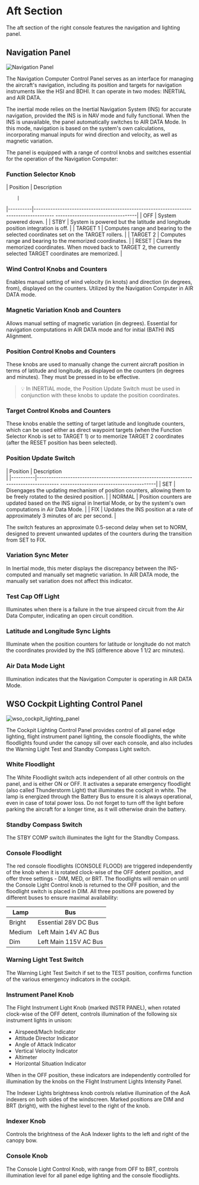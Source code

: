 # Aft Section

The aft section of the right console features the navigation and lighting panel.

## Navigation Panel

![Navigation Panel](../../../img/wso_nav_panel.jpg)

The Navigation Computer Control Panel serves as an interface for managing the aircraft's
navigation, including its position and targets for navigation instruments like the HSI and BDHI.
It can operate in two modes: INERTIAL and AIR DATA.

The inertial mode relies on the Inertial Navigation System (INS) for accurate navigation,
provided the INS is in NAV mode and fully functional. When the INS is unavailable, the panel
automatically switches to AIR DATA Mode. In this mode, navigation is based on the system's own
calculations, incorporating manual inputs for wind direction and velocity, as well as magnetic
variation.

The panel is equipped with a range of control knobs and switches essential for the operation
of the Navigation Computer:

### Function Selector Knob

| Position | Description
                                                                                                   
        |
|----------|--------------------------------------------------------------------------------------
----------------------------------|
| OFF      | System powered down.
                                                                                                   |
| STBY     | System is powered but the latitude and longitude position integration is off.
                                          |
| TARGET 1 | Computes range and bearing to the selected coordinates set on the TARGET rollers.
                                      |
| TARGET 2 | Computes range and bearing to the memorized coordinates.
                                                               |
| RESET    | Clears the memorized coordinates. When moved back to TARGET 2, the currently selected
TARGET coordinates are memorized. |

### Wind Control Knobs and Counters

Enables manual setting of wind velocity (in knots) and direction (in degrees, from), displayed
on the counters. Utilized by the Navigation Computer in AIR DATA mode.

### Magnetic Variation Knob and Counters

Allows manual setting of magnetic variation (in degrees). Essential for navigation computations
in AIR DATA mode and for initial (BATH) INS Alignment.

### Position Control Knobs and Counters

These knobs are used to manually change the current aircraft position in terms of latitude
and longitude, as displayed on the counters (in degrees and minutes). They must be pressed
in to be effective.

> 💡  In INERTIAL mode, the Position Update Switch must be used in conjunction with these knobs
to update the position coordinates.

### Target Control Knobs and Counters

These knobs enable the setting of target latitude and longitude counters, which can be used either
as direct waypoint targets (when the Function Selector Knob is set to TARGET 1) or to memorize
TARGET 2 coordinates (after the RESET position has been selected).

### Position Update Switch

| Position | Description                                                                           
                                        |
|----------|---------------------------------------------------------------------------------------
----------------------------------------|
| SET      | Disengages the updating mechanism of position counters, allowing them to be freely
rotated to the desired position.           |
| NORMAL   | Position counters are updated based on the INS signal in Inertial Mode, or by the
system's own computations in Air Data Mode. |
| FIX      | Updates the INS position at a rate of approximately 3 minutes of arc per second.
                                              |

The switch features an approximate 0.5-second delay when set to NORM, designed to prevent unwanted
updates of the counters during the transition from SET to FIX.

### Variation Sync Meter

In Inertial mode, this meter displays the discrepancy between the INS-computed and manually set
magnetic variation. In AIR DATA mode, the manually set variation does not affect this indicator.

### Test Cap Off Light

Illuminates when there is a failure in the true airspeed circuit from the Air Data Computer,
indicating an open circuit condition.

### Latitude and Longitude Sync Lights

Illuminate when the position counters for latitude or longitude do not match the coordinates
provided by the INS (difference above 1 1/2 arc minutes).

### Air Data Mode Light

Illumination indicates that the Navigation Computer is operating in AIR DATA Mode.

## WSO Cockpit Lighting Control Panel

![wso_cockpit_lighting_panel](../../../img/wso_cockpit_lighting_panel.jpg)

The Cockpit Lighting Control Panel provides control of all panel edge lighting,
flight instrument panel lighting, the console floodlights, the white floodlights
found under the canopy sill over each console, and also includes the Warning
Light Test and Standby Compass Light switch.

### White Floodlight

The White Floodlight switch acts independent of all other controls on the panel,
and is either ON or OFF. It activates a separate emergency floodlight (also
called Thunderstorm Light) that illuminates the cockpit in white. The lamp is
energized through the Battery Bus to ensure it is always operational, even in
case of total power loss. Do not forget to turn off the light before parking the
aircraft for a longer time, as it will otherwise drain the battery.

### Standby Compass Switch

The STBY COMP switch illuminates the light for the Standby Compass.

### Console Floodlight

The red console floodlights (CONSOLE FLOOD) are triggered independently of the knob
when it is rotated clock-wise of the OFF detent position, and offer three
settings - DIM, MED, or BRT. The floodlights will remain on until the Console
Light Control knob is returned to the OFF position, and the floodlight switch is
placed in DIM. All three positions are powered by different buses to ensure
maximal availability:

| Lamp   | Bus                   |
|--------|-----------------------|
| Bright | Essential 28V DC Bus  |
| Medium | Left Main 14V AC Bus  |
| Dim    | Left Main 115V AC Bus |

### Warning Light Test Switch

The Warning Light Test Switch if set to the TEST position, confirms function of
the various emergency indicators in the cockpit.

### Instrument Panel Knob

The Flight Instrument Light Knob (marked INSTR PANEL), when rotated clock-wise of the OFF
detent, controls illumination of the following six instrument lights
in unison:

- Airspeed/Mach Indicator
- Attitude Director Indicator
- Angle of Attack Indicator
- Vertical Velocity Indicator
- Altimeter
- Horizontal Situation Indicator

When in the OFF position, these indicators are independently controlled for
illumination by the knobs on the Flight Instrument Lights Intensity Panel.

The Indexer Lights brightness knob controls relative illumination of the AoA
indexers on both sides of the windscreen. Marked positions are DIM and BRT
(bright), with the highest level to the right of the knob.

### Indexer Knob

Controls the brightness of the AoA Indexer lights to the left and right
of the canopy bow.

### Console Knob

The Console Light Control Knob, with range from OFF to BRT, controls
illumination level for all panel edge lighting and the console floodlights.
